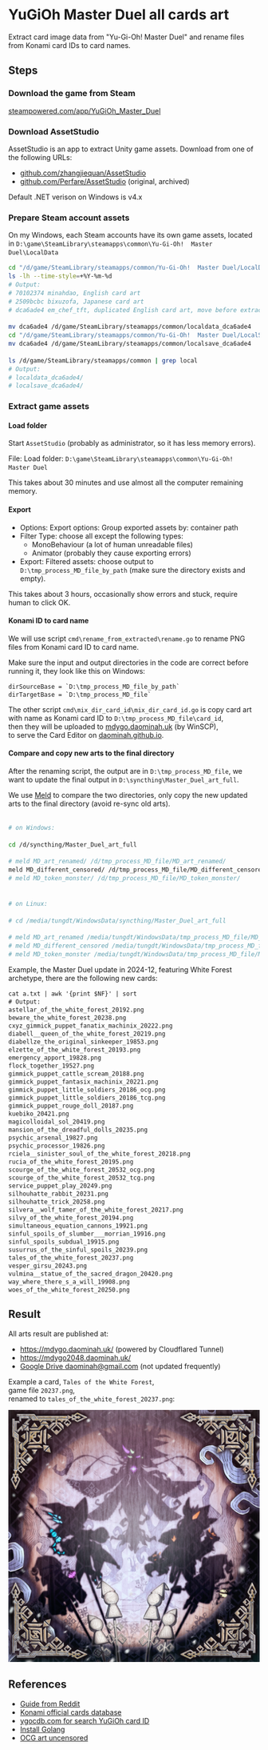 # YuGiOh Master Duel all cards art

Extract card image data from "Yu-Gi-Oh! Master Duel" and
rename files from Konami card IDs to card names.

## Steps

### Download the game from Steam

[steampowered.com/app/YuGiOh_Master_Duel](https://store.steampowered.com/app/1449850/YuGiOh_Master_Duel/)

### Download AssetStudio

AssetStudio is an app to extract Unity game assets.
Download from one of the following URLs:

- [github.com/zhangjiequan/AssetStudio](https://github.com/zhangjiequan/AssetStudio)
- [github.com/Perfare/AssetStudio](https://github.com/Perfare/AssetStudio/releases) (original, archived)

Default .NET verison on Windows is v4.x

### Prepare Steam account assets

On my Windows, each Steam accounts have its own game assets, located in
`D:\game\SteamLibrary\steamapps\common\Yu-Gi-Oh!  Master Duel\LocalData`

```bash
cd "/d/game/SteamLibrary/steamapps/common/Yu-Gi-Oh!  Master Duel/LocalData"
ls -lh --time-style=+%Y-%m-%d
# Output:
# 70102374 minahdao, English card art
# 2509bcbc bixuzofa, Japanese card art
# dca6ade4 em_chef_tft, duplicated English card art, move before extract

mv dca6ade4 /d/game/SteamLibrary/steamapps/common/localdata_dca6ade4
cd "/d/game/SteamLibrary/steamapps/common/Yu-Gi-Oh!  Master Duel/LocalSave"
mv dca6ade4 /d/game/SteamLibrary/steamapps/common/localsave_dca6ade4

ls /d/game/SteamLibrary/steamapps/common | grep local
# Output:
# localdata_dca6ade4/
# localsave_dca6ade4/
```

### Extract game assets

#### Load folder

Start `AssetStudio` (probably as administrator, so it has less memory errors).

File: Load folder: `D:\game\SteamLibrary\steamapps\common\Yu-Gi-Oh!  Master Duel`

This takes about 30 minutes and use almost all the computer remaining memory.

#### Export

* Options: Export options: Group exported assets by: container path
* Filter Type: choose all except the following types:
  - MonoBehaviour (a lot of human unreadable files)
  - Animator (probably they cause exporting errors)
* Export: Filtered assets: choose output to `D:\tmp_process_MD_file_by_path`
  (make sure the directory exists and empty).

This takes about 3 hours,
occasionally show errors and stuck, require human to click OK.

#### Konami ID to card name

We will use script `cmd\rename_from_extracted\rename.go`
to rename PNG files from Konami card ID to card name.

Make sure the input and output directories in the code are correct before running it,
they look like this on Windows:

```
dirSourceBase = `D:\tmp_process_MD_file_by_path`
dirTargetBase = `D:\tmp_process_MD_file`
```

The other script `cmd\mix_dir_card_id\mix_dir_card_id.go`
is copy card art with name as Konami card ID to `D:\tmp_process_MD_file\card_id`,  
then they will be uploaded to [mdygo.daominah.uk](https://mdygo.daominah.uk/) (by WinSCP),  
to serve the Card Editor on [daominah.github.io](https://daominah.github.io/).

#### Compare and copy new arts to the final directory

After the renaming script, the output are in `D:\tmp_process_MD_file`,
we want to update the final output in `D:\syncthing\Master_Duel_art_full`.

We use [Meld](https://meldmerge.org/) to compare the two directories,
only copy the new updated arts to the final directory (avoid re-sync old arts).

```bash

# on Windows:

cd /d/syncthing/Master_Duel_art_full

# meld MD_art_renamed/ /d/tmp_process_MD_file/MD_art_renamed/
meld MD_different_censored/ /d/tmp_process_MD_file/MD_different_censored/
# meld MD_token_monster/ /d/tmp_process_MD_file/MD_token_monster/


# on Linux:

# cd /media/tungdt/WindowsData/syncthing/Master_Duel_art_full

# meld MD_art_renamed /media/tungdt/WindowsData/tmp_process_MD_file/MD_art_renamed
# meld MD_different_censored /media/tungdt/WindowsData/tmp_process_MD_file/MD_different_censored
# meld MD_token_monster /media/tungdt/WindowsData/tmp_process_MD_file/MD_token_monster

```

Example, the Master Duel update in 2024-12, featuring White Forest archetype,
there are the following new cards:

```text
cat a.txt | awk '{print $NF}' | sort
# Output:
astellar_of_the_white_forest_20192.png
beware_the_white_forest_20238.png
cxyz_gimmick_puppet_fanatix_machinix_20222.png
diabell__queen_of_the_white_forest_20219.png
diabellze_the_original_sinkeeper_19853.png
elzette_of_the_white_forest_20193.png
emergency_apport_19828.png
flock_together_19527.png
gimmick_puppet_cattle_scream_20188.png
gimmick_puppet_fantasix_machinix_20221.png
gimmick_puppet_little_soldiers_20186_ocg.png
gimmick_puppet_little_soldiers_20186_tcg.png
gimmick_puppet_rouge_doll_20187.png
kuebiko_20421.png
magicolloidal_sol_20419.png
mansion_of_the_dreadful_dolls_20235.png
psychic_arsenal_19827.png
psychic_processor_19826.png
rciela__sinister_soul_of_the_white_forest_20218.png
rucia_of_the_white_forest_20195.png
scourge_of_the_white_forest_20532_ocg.png
scourge_of_the_white_forest_20532_tcg.png
service_puppet_play_20249.png
silhouhatte_rabbit_20231.png
silhouhatte_trick_20258.png
silvera__wolf_tamer_of_the_white_forest_20217.png
silvy_of_the_white_forest_20194.png
simultaneous_equation_cannons_19921.png
sinful_spoils_of_slumber___morrian_19916.png
sinful_spoils_subdual_19915.png
susurrus_of_the_sinful_spoils_20239.png
tales_of_the_white_forest_20237.png
vesper_girsu_20243.png
vulmina__statue_of_the_sacred_dragon_20420.png
way_where_there_s_a_will_19908.png
woes_of_the_white_forest_20250.png
```

## Result

All arts result are published at:

* https://mdygo.daominah.uk/  (powered by Cloudflared Tunnel)
* https://mdygo2048.daominah.uk/
* [Google Drive daominah@gmail.com](https://drive.google.com/drive/folders/1PVaWUaullSjaSKwbOi3Q1Xj024Qzq4YD?usp=share_link) (not updated frequently)

Example a card, `Tales of the White Forest`,  
game file `20237.png`,  
renamed to `tales_of_the_white_forest_20237.png`:

![Tales of the White Forest](20237.png)

## References

* [Guide from Reddit](https://www.reddit.com/r/masterduel/comments/uszzul/guide_to_create_card_art_replacement_file_pc/)
* [Konami official cards database](https://www.db.yugioh-card.com/yugiohdb/card_search.action?ope=2&cid=4007&request_locale=en)
* [ygocdb.com for search YuGiOh card ID](https://ygocdb.com/)
* [Install Golang](https://golang.org/doc/install)
* [OCG art uncensored](https://www.youtube.com/watch?v=hXGVXXHT6us)
